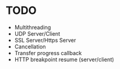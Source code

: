 # TODO

- Multithreading
- UDP Server/Client
- SSL Server/Https Server
- Cancellation
- Transfer progress callback
- HTTP breakpoint resume (server/client)
